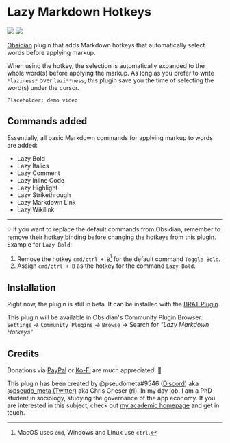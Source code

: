 # Lazy Markdown Hotkeys

![](https://img.shields.io/github/downloads/chrisgrieser/obsidian-lazy-markdown-hotkeys/total?label=Total%20Downloads&style=plastic) ![](https://img.shields.io/github/v/release/chrisgrieser/obsidian-lazy-markdown-hotkeys?label=Latest%20Release&style=plastic)

[Obsidian](https://obsidian.md/) plugin that adds Markdown hotkeys that automatically select words before applying markup.

When using the hotkey, the selection is automatically expanded to the whole word(s) before applying the markup. As long as you prefer to write `*laziness*` over `lazi**ness`, this plugin save you the time of selecting the word(s) under the cursor.

`Placeholder: demo video`

## Commands added

Essentially, all basic Markdown commands for applying markup to words are added:

- Lazy Bold
- Lazy Italics
- Lazy Comment
- Lazy Inline Code
- Lazy Highlight
- Lazy Strikethrough
- Lazy Markdown Link
- Lazy Wikilink

***

💡 If you want to replace the default commands from Obsidian, remember to remove their hotkey binding before changing the hotkeys from this plugin. Example for `Lazy Bold`:
1. Remove the hotkey `cmd/ctrl + B`[^1] for the default command `Toggle Bold`.
2. Assign `cmd/ctrl + B` as the hotkey for the command `Lazy Bold`.

## Installation
Right now, the plugin is still in beta. It can be installed with the [BRAT Plugin](https://github.com/TfTHacker/obsidian42-brat).

This plugin will be available in Obsidian's Community Plugin Browser: `Settings` → `Community Plugins` → `Browse` → Search for *"Lazy Markdown Hotkeys"*

## Credits

Donations via [PayPal](https://www.paypal.com/paypalme/ChrisGrieser) or [Ko-Fi](https://ko-fi.com/pseudometa) are much appreciated! 🙏

This plugin has been created by @pseudometa#9546 ([Discord](https://discord.gg/veuWUTm)) aka [@pseudo_meta (Twitter)](https://twitter.com/pseudo_meta) aka Chris Grieser (rl). In my day job, I am a PhD student in sociology, studying the governance of the app economy. If you are interested in this subject, check out [my academic homepage](https://chris-grieser.de/) and get in touch.

[^1]: MacOS uses `cmd`, Windows and Linux use `ctrl`.
